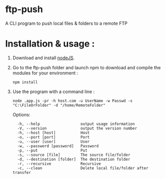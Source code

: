 ftp-push
========

A CLI program to push local files &amp; folders to a remote FTP

# Installation & usage :
1. Download and install [nodeJS](http://nodejs.org/download/).


2. Go to the ftp-push folder and launch npm to download and compile the modules for your environment :

	```npm install```


3. Use the program with a command line :


	```
	node .app.js -pr -h host.com -u UserName -w Passwd -s "C:\FileOrFolder" -d "/home/RemoteFolder"
	```

	Options:
	```
	  -h, --help                  output usage information
	  -V, --version               output the version number
	  -h, --host [host]           Host
	  -o, --port [port]           Port
	  -u, --user [user]           User
	  -w, --password [password]   Password
	  -p, --put                   Put
	  -s, --source [file]         The source file/folder
	  -d, --destination [folder]  The destination folder
	  -r, --recursive             Recursive
	  -c, --clean                 Delete local file/folder after transfer
	  ```
